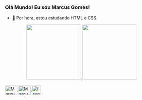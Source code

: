 ### Olá Mundo! Eu sou Marcus Gomes!

- 🌱 Por hora, estou estudando HTML e CSS.
<div align="center">
  <a href="https://github.com/marcusgsx">
  <img height="180em" src="https://github-readme-stats.vercel.app/api?username=marcusgsx&show_icons=true&theme=gotham&include_all_commits=true&count_private=true"/>
  <img height="180em" src="https://github-readme-stats.vercel.app/api/top-langs/?username=marcusgsx&layout=compact&langs_count=7&theme=gotham"/>
</div>
  <div style="display: inline_block"><br>
    <img align="center" alt="Marcus-Html" height="30" width="40" src="https://cdn.jsdelivr.net/gh/devicons/devicon/icons/html5/html5-plain-wordmark.svg"> 
    <img align="center" alt="Marcus-Css" height="30" width="40" src="https://cdn.jsdelivr.net/gh/devicons/devicon/icons/css3/css3-plain-wordmark.svg" >
    <img align="center" alt="icon-github" height="30" width "40" src="https://cdn.jsdelivr.net/gh/devicons/devicon/icons/github/github-original-wordmark.svg">
          

  </div>
